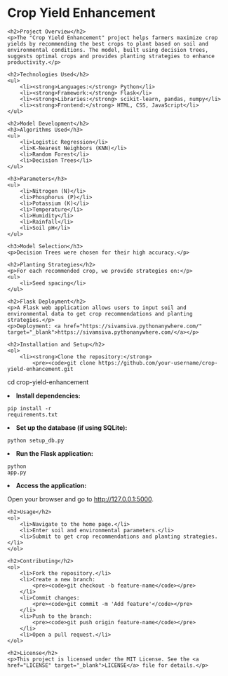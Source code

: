 <!DOCTYPE html>
<html lang="en">
<head>
    <meta charset="UTF-8">
    <meta name="viewport" content="width=device-width, initial-scale=1.0">
    <title>Crop Yield Enhancement</title>
</head>
<body>
    <h1>Crop Yield Enhancement</h1>

    <h2>Project Overview</h2>
    <p>The "Crop Yield Enhancement" project helps farmers maximize crop yields by recommending the best crops to plant based on soil and environmental conditions. The model, built using decision trees, suggests optimal crops and provides planting strategies to enhance productivity.</p>

    <h2>Technologies Used</h2>
    <ul>
        <li><strong>Languages:</strong> Python</li>
        <li><strong>Framework:</strong> Flask</li>
        <li><strong>Libraries:</strong> scikit-learn, pandas, numpy</li>
        <li><strong>Frontend:</strong> HTML, CSS, JavaScript</li>
    </ul>

    <h2>Model Development</h2>
    <h3>Algorithms Used</h3>
    <ul>
        <li>Logistic Regression</li>
        <li>K-Nearest Neighbors (KNN)</li>
        <li>Random Forest</li>
        <li>Decision Trees</li>
    </ul>

    <h3>Parameters</h3>
    <ul>
        <li>Nitrogen (N)</li>
        <li>Phosphorus (P)</li>
        <li>Potassium (K)</li>
        <li>Temperature</li>
        <li>Humidity</li>
        <li>Rainfall</li>
        <li>Soil pH</li>
    </ul>

    <h3>Model Selection</h3>
    <p>Decision Trees were chosen for their high accuracy.</p>

    <h2>Planting Strategies</h2>
    <p>For each recommended crop, we provide strategies on:</p>
    <ul>
        <li>Seed spacing</li>
    </ul>

    <h2>Flask Deployment</h2>
    <p>A Flask web application allows users to input soil and environmental data to get crop recommendations and planting strategies.</p>
    <p>Deployment: <a href="https://sivamsiva.pythonanywhere.com/" target="_blank">https://sivamsiva.pythonanywhere.com/</a></p>

    <h2>Installation and Setup</h2>
    <ol>
        <li><strong>Clone the repository:</strong>
            <pre><code>git clone https://github.com/your-username/crop-yield-enhancement.git
cd crop-yield-enhancement</code></pre>
        </li>
        <li><strong>Install dependencies:</strong>
            <pre><code>pip install -r requirements.txt</code></pre>
        </li>
        <li><strong>Set up the database (if using SQLite):</strong>
            <pre><code>python setup_db.py</code></pre>
        </li>
        <li><strong>Run the Flask application:</strong>
            <pre><code>python app.py</code></pre>
        </li>
        <li><strong>Access the application:</strong>
            <p>Open your browser and go to <a href="http://127.0.0.1:5000" target="_blank">http://127.0.0.1:5000</a>.</p>
        </li>
    </ol>

    <h2>Usage</h2>
    <ol>
        <li>Navigate to the home page.</li>
        <li>Enter soil and environmental parameters.</li>
        <li>Submit to get crop recommendations and planting strategies.</li>
    </ol>

    <h2>Contributing</h2>
    <ol>
        <li>Fork the repository.</li>
        <li>Create a new branch:
            <pre><code>git checkout -b feature-name</code></pre>
        </li>
        <li>Commit changes:
            <pre><code>git commit -m 'Add feature'</code></pre>
        </li>
        <li>Push to the branch:
            <pre><code>git push origin feature-name</code></pre>
        </li>
        <li>Open a pull request.</li>
    </ol>

    <h2>License</h2>
    <p>This project is licensed under the MIT License. See the <a href="LICENSE" target="_blank">LICENSE</a> file for details.</p>

</body>
</html>
